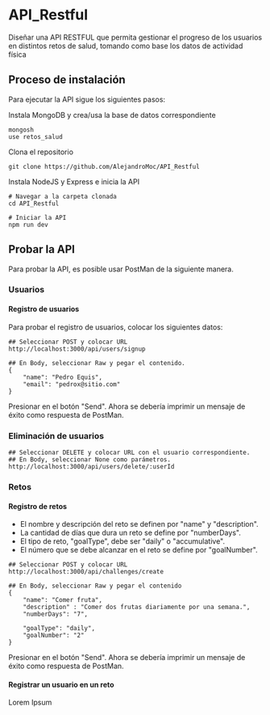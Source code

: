 # API_Restful
Diseñar una API RESTFUL que permita gestionar el progreso de los usuarios en distintos retos de salud, tomando como base los datos de actividad física

## Proceso de instalación

<!--
npm init -y
npm install express
 -->

Para ejecutar la API sigue los siguientes pasos:

Instala MongoDB y crea/usa la base de datos correspondiente

```
mongosh
use retos_salud
```

Clona el repositorio

```
git clone https://github.com/AlejandroMoc/API_Restful
```

Instala NodeJS y Express e inicia la API

```
# Navegar a la carpeta clonada
cd API_Restful

# Iniciar la API
npm run dev
```

## Probar la API

Para probar la API, es posible usar PostMan de la siguiente manera.

### Usuarios

#### Registro de usuarios

Para probar el registro de usuarios, colocar los siguientes datos:

```
## Seleccionar POST y colocar URL
http://localhost:3000/api/users/signup

## En Body, seleccionar Raw y pegar el contenido.
{
    "name": "Pedro Equis",
    "email": "pedrox@sitio.com"
}
```

Presionar en el botón "Send".
Ahora se debería imprimir un mensaje de éxito como respuesta de PostMan.

### Eliminación de usuarios
```
## Seleccionar DELETE y colocar URL con el usuario correspondiente.
## En Body, seleccionar None como parámetros.
http://localhost:3000/api/users/delete/:userId

```

### Retos

#### Registro de retos

 - El nombre y descripción del reto se definen por "name" y "description".
 - La cantidad de días que dura un reto se define por "numberDays".
 - El tipo de reto, "goalType", debe ser "daily" o "accumulative".
 - El número que se debe alcanzar en el reto se define por "goalNumber".

```
## Seleccionar POST y colocar URL
http://localhost:3000/api/challenges/create

## En Body, seleccionar Raw y pegar el contenido
{
    "name": "Comer fruta",
    "description" : "Comer dos frutas diariamente por una semana.",
    "numberDays": "7",
    
    "goalType": "daily",
    "goalNumber": "2"
}
```

Presionar en el botón "Send".
Ahora se debería imprimir un mensaje de éxito como respuesta de PostMan.

#### Registrar un usuario en un reto

Lorem Ipsum
